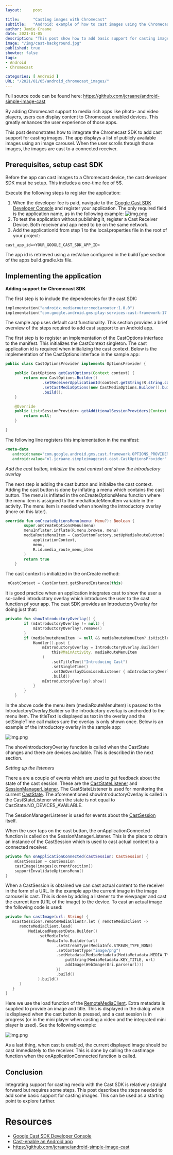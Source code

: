 ```yaml
---
layout:     post

title:      "Casting images with Chromecast"
subtitle:   "Android: example of how to cast images using the Chromecast SDK"
author: Jamie Craane
date: 2021-01-05       
description: "This post show how to add basic support for casting images to a cast enabled receiver."
image: "/img/cast-background.jpg"
published: true
showtoc: false
tags:
- Android
- Chromecast

categories: [ Android ]
URL: "/2021/01/05/android_chromecast_images/"
---
```


Full source code can be found here: https://github.com/jcraane/android-simple-image-cast

By adding Chromecast support to media rich apps like photo- and video players, users can display content to Chromecast enabled devices. This greatly enhances the user experience of those apps.

This post demonstrates how to integrate the Chromecast SDK to add cast support for casting images. The app displays a list of publicly available images using an image carousel. When the user scrolls through those images, the images are cast to a connected receiver.

## Prerequisites, setup cast SDK

Before the app can cast images to a Chromecast device, the cast developer SDK must be setup. This includes a one-time fee of 5$. 

Execute the following steps to register the application:

1. When the developer fee is paid, navigate to the [Google Cast SDK Developer Console](https://cast.google.com/publish/#/overview) and register your application. The only required field is the application name, as in the following example:
   ![img.png](/img/posts/setup-cast-application.png)
2. To test the application without publishing it, register a Cast Receiver Device. Both receiver and app need to be on the same network.
3. Add the applicationId from step 1 to the local.properties file in the root of your project:

```plain
cast_app_id=<YOUR_GOOGLE_CAST_SDK_APP_ID>
```

The app id is retrieved using a resValue configured in the buildType section of the apps build.gradle.kts file.

## Implementing the application

**Adding support for Chromecast SDK**

The first step is to include the dependencies for the cast SDK:

```kotlin
implementation("androidx.mediarouter:mediarouter:1.0.0")
implementation("com.google.android.gms:play-services-cast-framework:17.0.0")
```

The sample app uses default cast functionality. This section provides a brief overview of the steps required to add cast support to an Android app.

The first step is to register an implementation of the CastOptions interface to the manifest. This initializes the CastContext singleton. The cast application id is required when initializing the cast context. Below is the implementation of the CastOptions interface in the sample app:

```java
public class CastOptionsProvider implements OptionsProvider {

    public CastOptions getCastOptions(Context context) {
        return new CastOptions.Builder()
                .setReceiverApplicationId(context.getString(R.string.cast_app_id))
                .setCastMediaOptions(new CastMediaOptions.Builder().build())
                .build();
    }

    @Override
    public List<SessionProvider> getAdditionalSessionProviders(Context context) {
        return null;
    }

}
```

The following line registers this implementation in the manifest:

```xml
<meta-data
   android:name="com.google.android.gms.cast.framework.OPTIONS_PROVIDER_CLASS_NAME"
   android:value="nl.jcraane.simpleimagecast.cast.CastOptionsProvider" />
```

*Add the cast button, initialize the cast context and show the introductory overlay*

The next step is adding the cast button and initialize the cast context. Adding the cast button is done by inflating a menu which contains the cast button. The menu is inflated in the onCreateOptionsMenu function where the menu item is assigned to the mediaRouteMenuItem variable in the activity. The menu item is needed when showing the introductory overlay (more on this later).

```kotlin
override fun onCreateOptionsMenu(menu: Menu?): Boolean {
        super.onCreateOptionsMenu(menu)
        menuInflater.inflate(R.menu.browse, menu)
        mediaRouteMenuItem = CastButtonFactory.setUpMediaRouteButton(
            applicationContext,
            menu,
            R.id.media_route_menu_item
        )
        return true
    }
```

The cast context is initialized in the onCreate method:

```kotlin
 mCastContext = CastContext.getSharedInstance(this)
```

It is good practice when an application integrates cast to show the user a so-called introductory overlay which introduces the user to the cast function pf your app. The cast SDK provides an IntroductoryOverlay for doing just that:

```kotlin
private fun showIntroductoryOverlay() {
        if (mIntroductoryOverlay != null) {
            mIntroductoryOverlay?.remove()
        }
        if (mediaRouteMenuItem != null && mediaRouteMenuItem?.isVisible() == true) {
            Handler().post {
                mIntroductoryOverlay = IntroductoryOverlay.Builder(
                    this@MainActivity, mediaRouteMenuItem
                )
                    .setTitleText("Introducing Cast")
                    .setSingleTime()
                    .setOnOverlayDismissedListener { mIntroductoryOverlay = null }
                    .build()
                mIntroductoryOverlay?.show()
            }
        }
    }
```

In the above code the menu item (mediaRouteMenuItem) is passed to the IntroductoryOverlay.Builder so the introductory overlay is anchorded to the menu item. The titleText is displayed as text in the overlay and the setSingleTime call makes sure the overlay is only shown once. Below is an example of the introductory overlay in the sample app:

![img.png](/img/posts/introducing-cast.png)

The showIntroductoryOverlay function is called when the CastState changes and there are devices available. This is described in the next section.

*Setting up the listeners*

There a are a couple of events which are used to get feedback about the state of the cast session. These are the [CastStateListener](https://developers.google.com/android/reference/com/google/android/gms/cast/framework/CastStateListener) and [SessionManagerListener](https://developers.google.com/android/reference/com/google/android/gms/cast/framework/SessionManagerListener). The CastStateListener is used for monitoring the current [CastState](https://developers.google.com/android/reference/com/google/android/gms/cast/framework/CastState). The aforementioned showIntroductoryOverlay is called in the CastStateListener when the state is not equal to CastState.NO_DEVICES_AVAILABLE.

The SessionManagerListener is used for events about the [CastSession](https://developers.google.com/android/reference/com/google/android/gms/cast/framework/CastSession) itself. 

When the user taps on the cast button, the onApplicationConnected function is called on the SessionManagerListener. This is the place to obtain an instance of the CastSession which is used to cast actual content to a connected receiver.

```kotlin
private fun onApplicationConnected(castSession: CastSession) {
    mCastSession = castSession
    castImage(images[currentPosition])
    supportInvalidateOptionsMenu()
}
```

When a CastSession is obtained we can cast actual content to the receiver in the form of a URL. In the example app the current image in the image carousel is cast. This is done by adding a listener to the viewpager and cast the current item (URL of the image) to the device. To cast an actual image the following code is used:

```kotlin
private fun castImage(url: String) {
   mCastSession?.remoteMediaClient?.let { remoteMediaClient ->
      remoteMediaClient.load(
          MediaLoadRequestData.Builder()
              .setMediaInfo(
                  MediaInfo.Builder(url)
                      .setStreamType(MediaInfo.STREAM_TYPE_NONE)
                      .setContentType("image/png")
                      .setMetadata(MediaMetadata(MediaMetadata.MEDIA_TYPE_PHOTO).apply {
                          putString(MediaMetadata.KEY_TITLE, url)
                          addImage(WebImage(Uri.parse(url)))
                      })
                      .build()
              ).build()
      )
   }
}
```

Here we use the load function of the [RemoteMediaClient](https://developers.google.com/android/reference/com/google/android/gms/cast/framework/media/RemoteMediaClient). Extra metadata is supplied to provide an image and title. This is displayed in the dialog which is displayed when the cast button is pressed, and a cast session is in progress (or in the mini player when casting a video and the integrated mini player is used). See the following example:

![img.png](/img/posts/cast-stop-dialog.jpg)

As a last thing, when cast is enabled, the current displayed image should be cast immediately to the receiver. This is done by calling the castImage function when the onApplicationConnected function is called.

## Conclusion

Integrating support for casting media with the Cast SDK is relatively straight forward but requires some steps. This post describes the steps needed to add some basic support for casting images. This can be used as a starting point to explore further.

# Resources
- [Google Cast SDK Developer Console](https://cast.google.com/publish/#/overview)
- [Cast-enable an Android app](https://codelabs.developers.google.com/codelabs/cast-videos-android/#0)
- https://github.com/jcraane/android-simple-image-cast

